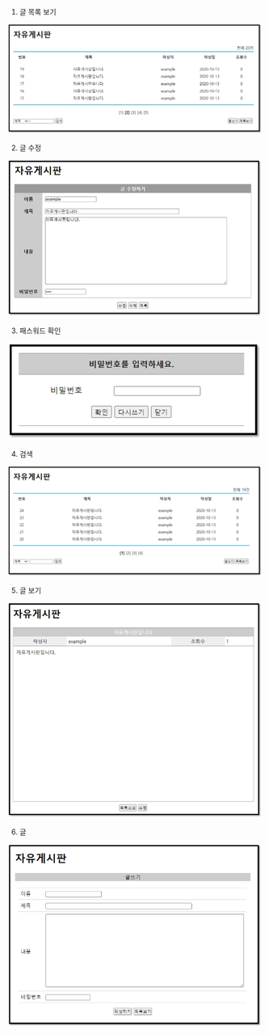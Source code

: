 1. 글 목록 보기

![ex_screenshot](./img/freeboard_list.PNG)



2. 글 수정

![ex_screenshot](./img/freeboard_modify.PNG)



3. 패스워드 확인

![ex_screenshot](./img/freeboard_passwd_form.PNG)



4. 검색

![ex_screenshot](./img/freeboard_search.PNG)

   

5. 글 보기

![ex_screenshot](./img/freeboard_view.PNG)



6. 글 

![ex_screenshot](./img/freeboard_write.PNG)

